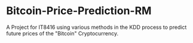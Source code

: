 # Bitcoin-Price-Prediction-RM
A Project for IT8416 using various methods in the KDD process to predict future prices of the "Bitcoin" Cryptocurrency.
